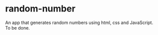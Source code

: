 # random-number

 An app that generates random numbers using html, css and JavaScript.  
 To be done.
